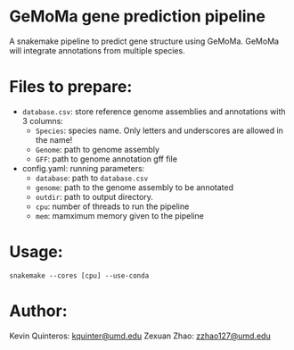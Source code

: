 # GeMoMa gene prediction pipeline
A snakemake pipeline to predict gene structure using GeMoMa. GeMoMa will integrate annotations from multiple species.

# Files to prepare:
- `database.csv`: store reference genome assemblies and annotations with 3 columns:
  - `Species`: species name. Only letters and underscores are allowed in the name!
  - `Genome`: path to genome assembly
  - `GFF`: path to genome annotation gff file
- config.yaml: running parameters:
  - `database`: path to `database.csv`
  - `genome`: path to the genome assembly to be annotated
  - `outdir`: path to output directory.
  - `cpu`: number of threads to run the pipeline
  - `mem`: mamximum memory given to the pipeline
  
# Usage:

```
snakemake --cores [cpu] --use-conda
```

# Author:
Kevin Quinteros: <kquinter@umd.edu>
Zexuan Zhao: <zzhao127@umd.edu>
